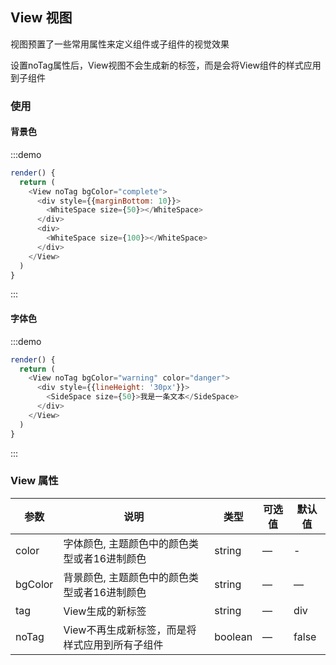 ## View 视图
视图预置了一些常用属性来定义组件或子组件的视觉效果

设置noTag属性后，View视图不会生成新的标签，而是会将View组件的样式应用到子组件

### 使用
#### 背景色
:::demo
```js
render() {
  return (
    <View noTag bgColor="complete">
      <div style={{marginBottom: 10}}>
        <WhiteSpace size={50}></WhiteSpace>
      </div>
      <div>
        <WhiteSpace size={100}></WhiteSpace>
      </div>
    </View>
  )
}
```
:::

#### 字体色

:::demo
```js
render() {
  return (
    <View noTag bgColor="warning" color="danger">
      <div style={{lineHeight: '30px'}}>
        <SideSpace size={50}>我是一条文本</SideSpace>
      </div>
    </View>
  )
}
```
:::


### View 属性

| 参数      | 说明          | 类型      | 可选值                           | 默认值  |
|---------- |-------------- |---------- |--------------------------------  |-------- |
| color | 字体颜色, 主题颜色中的颜色类型或者16进制颜色 | string | — | - |
| bgColor | 背景颜色, 主题颜色中的颜色类型或者16进制颜色 | string | — | — |
| tag | View生成的新标签 | string | — | div |
| noTag | View不再生成新标签，而是将样式应用到所有子组件 | boolean | — | false |
